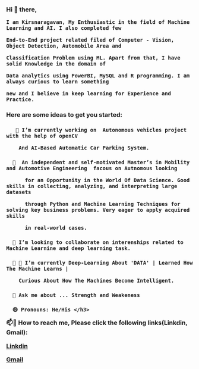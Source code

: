 <h3 align="left"> Hi 👋 there, 
  
  
    I am Kirsnaragavan, My Enthusiastic in the field of Machine Learning and AI. I also completed few 

    End-to-End project related filed of Computer - Vision, Object Detection, Automobile Area and  

    Classification Problem using ML. Apart from that, I have solid Knowledge in the domain of 
  
    Data analytics using PowerBI, MySQL and R programming. I am always curious to learn something 
  
    new and I believe in keep learning for Experience and Practice.
  

</h3>



<h3 align="left"> Here are some ideas to get you started:</h3>


<h3 align="left"> 
  
       🔭 I’m currently working on  Autonomous vehicles project with the help of openCV
        
        And AI-Based Automatic Car Parking System.

  
</h3>


<h3 align="left"'> 
  
      🌱  An independent and self-motivated Master’s in Mobility and Automotive Engineering  facous on Autnomous looking 

          for an Opportunity in the World Of Data Science. Good skills in collecting, analyzing, and interpreting large datasets 

          through Python and Machine Learning Techniques for solving key business problems. Very eager to apply acquired skills 

          in real-world cases.

</h3>
                 

<h3 align="left"> 
  
      👯 I’m looking to collaborate on interenships related to Machine Learnine and deep learning task.

</h3>
                 

<h3 align="left"> 
  
      👯 🤔 I’m currently Deep-Learning About 'DATA' | Learned How The Machine Learns |

        Curious About How The Machines Become Intelligent.

</h3>
                                                    

<h3 align="left"> 

      💬 Ask me about ... Strength and Weakeness

</h3>
                                                    

<h3 align="left"> 
  
      😄 Pronouns: He/His </h3>


📫💬 How to reach me, Please click the following links(Linkdin, Gmail):

[Linkdin](https://www.linkedin.com/in/arudpiragasam-krishnaragavan-a60590163/)

[Gmail](ragavan.arul26@gmail.com)



